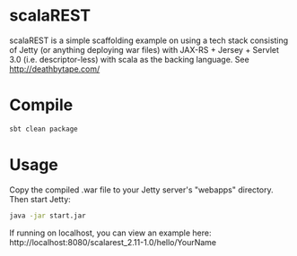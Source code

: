scalaREST
=========

scalaREST is a simple scaffolding example on using a tech stack consisting of Jetty (or anything deploying war files) with
JAX-RS + Jersey + Servlet 3.0 (i.e. descriptor-less) with scala as the backing language.
See http://deathbytape.com/

Compile
=======

```bash
sbt clean package
```

Usage
=====

Copy the compiled .war file to your Jetty server's "webapps" directory. Then start Jetty:

```bash
java -jar start.jar
```

If running on localhost, you can view an example here:
http://localhost:8080/scalarest_2.11-1.0/hello/YourName
